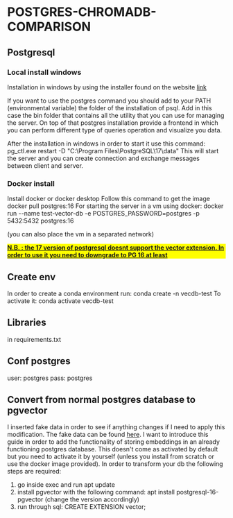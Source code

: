 # POSTGRES-CHROMADB-COMPARISON

## Postgresql

### Local install windows

Installation in windows by using the installer found on the website [link](https://www.postgresql.org/download/)

If you want to use the postgres command you should add to your PATH (environmental variable) the folder of the installation of psql. Add in this case the bin folder that contains all the utility that you can use for managing the server.
On top of that postgres installation provide a frontend in which you can perform different type of queries operation and visualize you data.

After the installation in windows in order to start it use this command:
pg_ctl.exe restart -D "C:\Program Files\PostgreSQL\17\data"
This will start the server and you can create connection and exchange messages between client and server.

### Docker install

Install docker or docker desktop
Follow this command to get the image
docker pull postgres:16
For starting the server in a vm using docker:
docker run --name test-vector-db -e POSTGRES_PASSWORD=postgres -p 5432:5432 postgres:16

(you can also place the vm in a separated network)

<div style="background-color: yellow"> <b><u>
    N.B. : the 17 version of postgresql doesnt support the vector extension. In order to use it you need to downgrade to PG 16 at least 
</u></b></div>

## Create env

In order to create a conda environment run:
conda create -n vecdb-test
To activate it:
conda activate vecdb-test

## Libraries

in requirements.txt

## Conf postgres

user: postgres
pass: postgres

## Convert from normal postgres database to pgvector

I inserted fake data in order to see if anything changes if I need to apply this modification. The fake data can be found [here](./fake_data.sql).
I want to introduce this guide in order to add the functionality of storing embeddings in an already functioning postgres database. This doesn't come as activated by default but you need to activate it by yourself (unless you install from scratch or use the docker image provided).
In order to transform your db the following steps are required:

1. go inside exec and run apt update
2. install pgvector with the following command: apt install postgresql-16-pgvector (change the version accordingly)
3. run through sql: CREATE EXTENSION vector;
